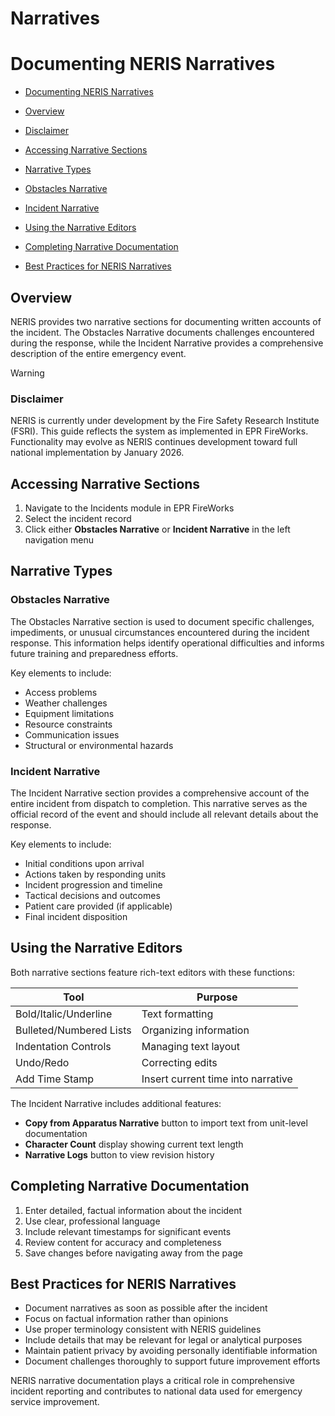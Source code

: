 # Narratives

# Documenting NERIS Narratives

- [Documenting NERIS Narratives](#documenting-neris-narratives)
-   [Overview](#overview)
  
  -   [Disclaimer](#disclaimer)
-   [Accessing Narrative Sections](#accessing-narrative-sections)
-   [Narrative Types](#narrative-types)
  
  -   [Obstacles Narrative](#obstacles-narrative)
  
  -   [Incident Narrative](#incident-narrative)
-   [Using the Narrative Editors](#using-the-narrative-editors)
-   [Completing Narrative Documentation](#completing-narrative-documentation)
-   [Best Practices for NERIS Narratives](#best-practices-for-neris-narratives)

## Overview

NERIS provides two narrative sections for documenting written accounts of the incident. The Obstacles Narrative documents challenges encountered during the response, while the Incident Narrative provides a comprehensive description of the entire emergency event.

> [!WARNING]
> ### **Disclaimer**
> NERIS is currently under development by the Fire Safety Research Institute (FSRI). This guide reflects the system as implemented in EPR FireWorks. Functionality may evolve as NERIS continues development toward full national implementation by January 2026.

## Accessing Narrative Sections

1. Navigate to the Incidents module in EPR FireWorks
2. Select the incident record
3. Click either **Obstacles Narrative** or **Incident Narrative** in the left navigation menu

## Narrative Types

### Obstacles Narrative

The Obstacles Narrative section is used to document specific challenges, impediments, or unusual circumstances encountered during the incident response. This information helps identify operational difficulties and informs future training and preparedness efforts.

Key elements to include:

- Access problems
- Weather challenges
- Equipment limitations
- Resource constraints
- Communication issues
- Structural or environmental hazards

### Incident Narrative

The Incident Narrative section provides a comprehensive account of the entire incident from dispatch to completion. This narrative serves as the official record of the event and should include all relevant details about the response.

Key elements to include:

- Initial conditions upon arrival
- Actions taken by responding units
- Incident progression and timeline
- Tactical decisions and outcomes
- Patient care provided (if applicable)
- Final incident disposition

## Using the Narrative Editors

Both narrative sections feature rich-text editors with these functions:

| **Tool** | **Purpose** |
| --- | --- |
| Bold/Italic/Underline | Text formatting |
| Bulleted/Numbered Lists | Organizing information |
| Indentation Controls | Managing text layout |
| Undo/Redo | Correcting edits |
| Add Time Stamp | Insert current time into narrative |

The Incident Narrative includes additional features:

- **Copy from Apparatus Narrative** button to import text from unit-level documentation
- **Character Count** display showing current text length
- **Narrative Logs** button to view revision history

## Completing Narrative Documentation

1. Enter detailed, factual information about the incident
2. Use clear, professional language
3. Include relevant timestamps for significant events
4. Review content for accuracy and completeness
5. Save changes before navigating away from the page

## Best Practices for NERIS Narratives

- Document narratives as soon as possible after the incident
- Focus on factual information rather than opinions
- Use proper terminology consistent with NERIS guidelines
- Include details that may be relevant for legal or analytical purposes
- Maintain patient privacy by avoiding personally identifiable information
- Document challenges thoroughly to support future improvement efforts

NERIS narrative documentation plays a critical role in comprehensive incident reporting and contributes to national data used for emergency service improvement.